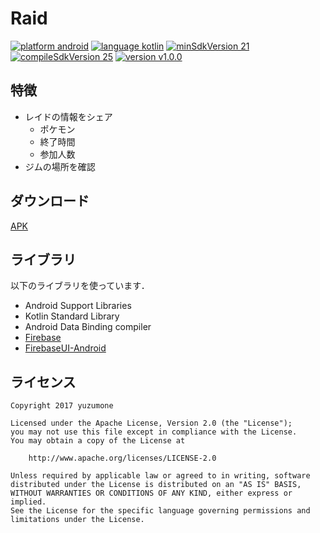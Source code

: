 # Raid
[![platform android](https://img.shields.io/badge/platform-android-green.svg)](#)
[![language kotlin](https://img.shields.io/badge/language-kotlin-green.svg)](#)
[![minSdkVersion 21](https://img.shields.io/badge/minSdkVersion-21-red.svg)](#)
[![compileSdkVersion 25](https://img.shields.io/badge/compileSdkVersion-25-yellow.svg)](#)
[![version v1.0.0](https://img.shields.io/badge/version-v1.0.0-blue.svg)](#)

## 特徴
- レイドの情報をシェア
  * ポケモン
  * 終了時間
  * 参加人数
- ジムの場所を確認

## ダウンロード
[APK](https://github.com/yuzumone/Raid/releases/download/v1.0.0/app-release.apk)

## ライブラリ
以下のライブラリを使っています．

- Android Support Libraries
- Kotlin Standard Library
- Android Data Binding compiler
- [Firebase](https://firebase.google.com/docs/libraries/)
- [FirebaseUI-Android](https://github.com/firebase/FirebaseUI-Android)

## ライセンス
```
Copyright 2017 yuzumone

Licensed under the Apache License, Version 2.0 (the "License");
you may not use this file except in compliance with the License.
You may obtain a copy of the License at

    http://www.apache.org/licenses/LICENSE-2.0

Unless required by applicable law or agreed to in writing, software
distributed under the License is distributed on an "AS IS" BASIS,
WITHOUT WARRANTIES OR CONDITIONS OF ANY KIND, either express or implied.
See the License for the specific language governing permissions and
limitations under the License.
```